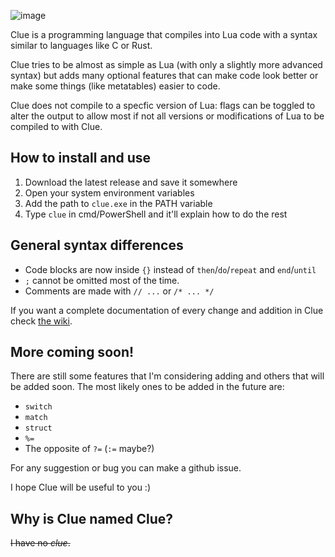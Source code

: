![image](https://user-images.githubusercontent.com/87673997/156028540-7a94db51-dd90-4bc6-9718-96e056d24cab.png)

Clue is a programming language that compiles into Lua code with a syntax similar to languages like C or Rust.

Clue tries to be almost as simple as Lua (with only a slightly more advanced syntax) but adds many optional features that can make code look better or make some things (like metatables) easier to code.

Clue does not compile to a specfic version of Lua: flags can be toggled to alter the output to allow most if not all versions or modifications of Lua to be compiled to with Clue.

## How to install and use
1. Download the latest release and save it somewhere
2. Open your system environment variables
3. Add the path to `clue.exe` in the PATH variable
4. Type `clue` in cmd/PowerShell and it'll explain how to do the rest

## General syntax differences
- Code blocks are now inside `{}` instead of `then`/`do`/`repeat` and `end`/`until`
- `;` cannot be omitted most of the time.
- Comments are made with `// ...` or `/* ... */`

If you want a complete documentation of every change and addition in Clue check [the wiki](https://github.com/ClueLang/Clue/wiki).

## More coming soon!
There are still some features that I'm considering adding and others that will be added soon.
The most likely ones to be added in the future are:
- `switch`
- `match`
- `struct`
- `%=`
- The opposite of `?=` (`:=` maybe?)

For any suggestion or bug you can make a github issue.

I hope Clue will be useful to you :)

## Why is Clue named Clue?
~~I have no *clue*.~~
